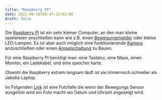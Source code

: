 ```yaml
---
title: "Raspberry PI"
date: 2022-06-10T08:47:11+01:00
draft: false
---
```


Die [Raspberry PI](https://www.google.com/search?q=raspberry+pi&sxsrf=ALiCzsYCW_slBfE3w-sqEDlci0gdQpChiw:1665576537994&source=lnms&tbm=isch&sa=X&ved=2ahUKEwi-tJKP1Nr6AhUxYPEDHeQEDo4Q_AUoAnoECAMQBA&biw=1440&bih=678&dpr=1) ist ein sehr kleiner Computer, an den man kleine spielereien anschließen kann wie z.B. einen [Bewegungsmelder](https://tutorials-raspberrypi.de/raspberry-pi-bewegungsmelder-sensor-pir/) oder kleine LED-Lampen. Es ist aber auch möglich eine funktiunierende [Kamera](https://www.raspberrypi.com/documentation/accessories/camera.html#libcamera-hello) anzuschließen oder einen [Ampelschaltung](https://tutorials-raspberrypi.de/ampelschaltung-mit-gpio-teil-1/) zu Bauen.

Für eine Raspberry PI benötigt man: eine Tastatur, eine Maus, einen Monitor, ein Ladekabel, und eine speicher karte. 

Obwohl die Raspberry extrem langsam läuft ist sie immernoch schneller als Jakobs Laptop.

 Im Folgenden [Link](https://github.com/Entenschnitzel/Skripte/blob/master/fotofalle.py) ist eine Fotofalle die wenn der Bewegungs Sensor ausgelöst wird ein Foto macht wo Datum und Uhrzeit angezeigt wird.